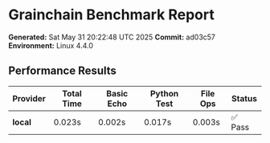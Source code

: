 # Grainchain Benchmark Report

**Generated:** Sat May 31 20:22:48 UTC 2025
**Commit:** ad03c57
**Environment:** Linux 4.4.0

## Performance Results

| Provider | Total Time | Basic Echo | Python Test | File Ops | Status |
|----------|------------|------------|-------------|----------|--------|
| **local** | 0.023s | 0.002s | 0.017s | 0.003s | ✅ Pass |

